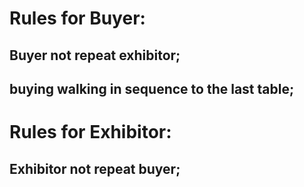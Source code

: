 # Rules for Buyer:

## Buyer not repeat exhibitor;

## buying walking in sequence to the last table;

# Rules for Exhibitor:

## Exhibitor not repeat buyer;
